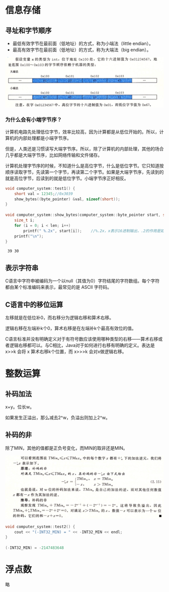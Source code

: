 # 信息存储

## 寻址和字节顺序

-   最低有效字节在最前面（低地址）的方式，称为小端法（little endian）。
-   最高有效字节在最前面（低地址）的方式，称为大端法（big endian）。

![8](assets/8.jpg)

### 为什么会有小端字节序？

计算机电路先处理低位字节，效率比较高，因为计算都是从低位开始的。所以，计算机的内部处理都是小端字节序。

但是，人类还是习惯读写大端字节序。所以，除了计算机的内部处理，其他的场合几乎都是大端字节序，比如网络传输和文件储存。

计算机处理字节序的时候，不知道什么是高位字节，什么是低位字节。它只知道按顺序读取字节，先读第一个字节，再读第二个字节。如果是大端字节序，先读到的就是高位字节，后读到的就是低位字节。小端字节序正好相反。

```cpp
void computer_system::test1() {
    short val = 12345;//0x3039
    show_bytes((byte_pointer) &val, sizeof(short));
}

void computer_system::show_bytes(computer_system::byte_pointer start, size_t len) {
    size_t i;
    for (i = 0; i < len; i++)
        printf(" %.2x", start[i]);    //%.2x，x表示16进制输出，.2的作用是如果格式化的数据不足2位则用0填充
    printf("\n");
}
```

```
 39 30
```

## 表示字符串

C语言中字符申被编码为一个以null（其值为0）字符结尾的字符数组。每个字符都由某个标准编码来表示，最常见的是 ASCII 字符码。

## C语言中的移位运算

左移就是在低位补0，而右移分为逻辑右移和算术右移。

逻辑右移在左端补k个0，算术右移是在左端补k个最高有效位的值。

C语言标准并没有明确定义对于有符号数应该使用哪种类型的右移——算术右移或者逻辑右移都可以。与C相比，Java对于如何进行右移有明确的定义。表达是 x>>k 会将 x 算术右移k个位置，而 x>>>k 会对x做逻辑右移。

# 整数运算

## 补码加法

x+y。位长w。

如果发生正溢出，那么减去2^w，负溢出则加上2^w。

## 补码的非

除了MIN，其他的值都是正负号变化，而MIN的取非还是MIN。

![9](assets/9.jpg)

```cpp
void computer_system::test2() {
    cout << "(-INT32_MIN) = " << -INT32_MIN << endl;
}

(-INT32_MIN) = -2147483648
```

# 浮点数

略